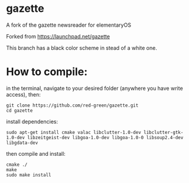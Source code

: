 gazette
=======

A fork of the gazette newsreader for elementaryOS

Forked from https://launchpad.net/gazette

This branch has a black color scheme in stead of a white one.

How to compile:
===============

in the terminal, navigate to your desired folder (anywhere you have write access), then:

    git clone https://github.com/red-green/gazette.git
    cd gazette

install dependencies:

    sudo apt-get install cmake valac libclutter-1.0-dev libclutter-gtk-1.0-dev libzeitgeist-dev libgoa-1.0-dev libgoa-1.0-0 libsoup2.4-dev libgdata-dev

then compile and install:

    cmake ./
    make
    sudo make install
